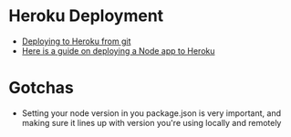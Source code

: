 # Heroku Deployment
- [Deploying to Heroku from git](https://devcenter.heroku.com/articles/git)
- [Here is a guide on deploying a Node app to Heroku](https://devcenter.heroku.com/articles/deploying-nodejs)

# Gotchas
- Setting your node version in you package.json is very important, and making sure it lines up with version you're using locally and remotely